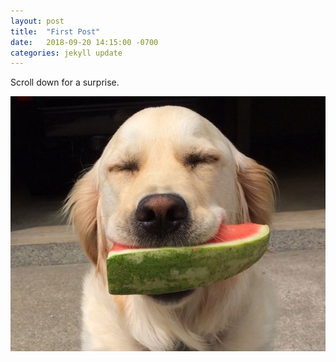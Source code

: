 ```yaml
---
layout: post
title:  "First Post"
date:   2018-09-20 14:15:00 -0700
categories: jekyll update
---
```


Scroll down for a surprise.












































![alternate](/assets/img/image.jpg)
